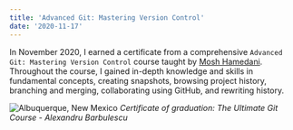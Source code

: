 ```yaml
---
title: 'Advanced Git: Mastering Version Control'
date: '2020-11-17'
---
```


In November 2020, I earned a certificate from a comprehensive `Advanced Git: Mastering Version Control` course taught by [Mosh Hamedani](https://twitter.com/moshhamedani). Throughout the course, I gained in-depth knowledge and skills in fundamental concepts, creating snapshots, browsing project history, branching and merging, collaborating using GitHub, and rewriting history.

![Albuquerque, New Mexico](/images/certifications/git/mastering-git.webp)
_Certificate of graduation: The Ultimate Git Course - Alexandru Barbulescu_
